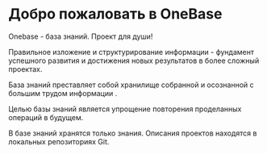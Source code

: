 # Добро пожаловать в OneBase

Onebase - база знаний. Проект для души!

Правильное изложение и структурирование информации - фундамент успешного развития и достижения новых результатов в более сложный проектах.

База знаний преставляет собой хранилище собранной и осознанной с большим трудом информации . 

Целью базы знаний является упрощение повторения проделанных операций в будущем.



В базе знаний хранятся только знания. Описания проектов находятся в локальных репозиториях Git.

